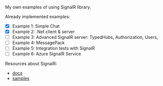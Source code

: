 My own examples of using SignalR library.

Already implemented examples:
- [x] Example 1: Simple Chat
- [x] Example 2: .Net client & server
- [ ] Example 3: Advanced SignalR server: TypedHubs, Authorization, Users,
- [ ] Example 4: MessagePack 
- [ ] Example 5: Integration tests with SignalR
- [ ] Example 6: Azure SignalR Service

Resources about SignalR:
- [docs](https://docs.microsoft.com/en-us/aspnet/core/signalr/introduction?view=aspnetcore-2.2)
- [samples](https://github.com/aspnet/SignalR-samples)